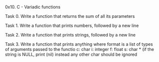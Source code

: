 0x10. C - Variadic functions

Task 0.
Write a function that returns the sum of all its parameters

Task 1.
Write a function that prints numbers, followed by a new line

Task 2.
Write a function that prints strings, followed by a new line

Task 3.
Write a function that prints anything
where format is a list of types of arguments passed to the functio
c: char
i: integer
f: float
s: char * (if the string is NULL, print (nil) instead
any other char should be ignored

